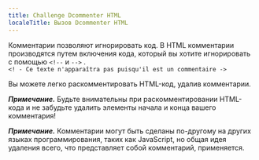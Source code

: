```yaml
---
title: Challenge Dcommenter HTML
localeTitle: Вызов Dcommenter HTML
---
```

Комментарии позволяют игнорировать код. В HTML комментарии производятся путем включения кода, который вы хотите игнорировать с помощью `<!--` и `-->` .  
`<! - Ce texte n'apparaîtra pas puisqu'il est un commentaire ->`

Вы можете легко раскомментировать HTML-код, удалив комментарии.

**_Примечание._** Будьте внимательны при раскомментировании HTML-кода и не забудьте удалить элементы начала и конца вашего комментария!

**_Примечание._** Комментарии могут быть сделаны по-другому на других языках программирования, таких как JavaScript, но общая идея удаления всего, что представляет собой комментарий, применяется.